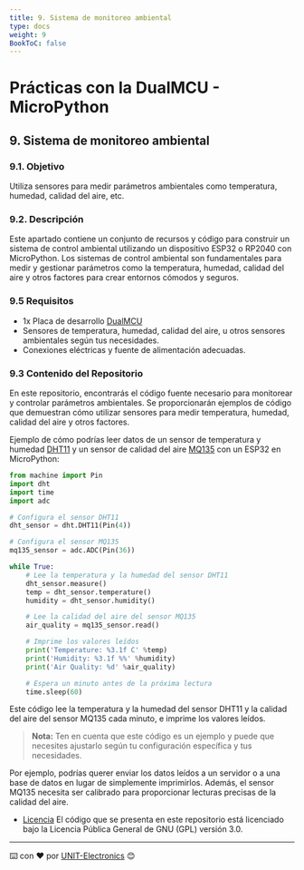 ```yaml
---
title: 9. Sistema de monitoreo ambiental
type: docs
weight: 9
BookToC: false
---
```


# Prácticas con la DualMCU - MicroPython

## 9. Sistema de monitoreo ambiental 
### 9.1. Objetivo
Utiliza sensores para medir parámetros ambientales como temperatura, humedad, calidad del aire, etc. 
### 9.2. Descripción
Este apartado contiene un conjunto de recursos y código para construir un sistema de control ambiental utilizando un dispositivo ESP32 o RP2040 con MicroPython. Los sistemas de control ambiental son fundamentales para medir y gestionar parámetros como la temperatura, humedad, calidad del aire y otros factores para crear entornos cómodos y seguros.

### 9.5 Requisitos
+  1x Placa de desarrollo [DualMCU](https://uelectronics.com/producto/unit-dualmcu-esp32-rp2040-tarjeta-de-desarrollo/)
+ Sensores de temperatura, humedad, calidad del aire, u otros sensores ambientales según tus necesidades.
+ Conexiones eléctricas y fuente de alimentación adecuadas.


### 9.3 Contenido del Repositorio
En este repositorio, encontrarás el código fuente necesario para monitorear y controlar parámetros ambientales. Se proporcionarán ejemplos de código que demuestran cómo utilizar sensores para medir temperatura, humedad, calidad del aire y otros factores.

Ejemplo de cómo podrías leer datos de un sensor de temperatura y humedad [DHT11](https://uelectronics.com/producto/modulo-ky-015-sensor-de-temperatura-y-humedad/) y un sensor de calidad del aire [MQ135](https://uelectronics.com/producto/mq-135-modulo-detector-de-calidad-de-aire/) con un ESP32 en MicroPython:

```python
from machine import Pin
import dht
import time
import adc

# Configura el sensor DHT11
dht_sensor = dht.DHT11(Pin(4))

# Configura el sensor MQ135
mq135_sensor = adc.ADC(Pin(36))

while True:
    # Lee la temperatura y la humedad del sensor DHT11
    dht_sensor.measure()
    temp = dht_sensor.temperature()
    humidity = dht_sensor.humidity()

    # Lee la calidad del aire del sensor MQ135
    air_quality = mq135_sensor.read()

    # Imprime los valores leídos
    print('Temperature: %3.1f C' %temp)
    print('Humidity: %3.1f %%' %humidity)
    print('Air Quality: %d' %air_quality)

    # Espera un minuto antes de la próxima lectura
    time.sleep(60)
```

Este código lee la temperatura y la humedad del sensor DHT11 y la calidad del aire del sensor MQ135 cada minuto, e imprime los valores leídos.


> **Nota:** Ten en cuenta que este código es un ejemplo y puede que necesites ajustarlo según tu configuración específica y tus necesidades.

Por ejemplo, podrías querer enviar los datos leídos a un servidor o a una base de datos en lugar de simplemente imprimirlos. Además, el sensor MQ135 necesita ser calibrado para proporcionar lecturas precisas de la calidad del aire.

* [Licencia](https://www.gnu.org/licenses/gpl-3.0.html) El código que se presenta en este repositorio está licenciado bajo la Licencia Pública General de GNU (GPL) versión 3.0.
---
⌨️ con ❤️ por [UNIT-Electronics](https://github.com/UNIT-Electronics) 😊